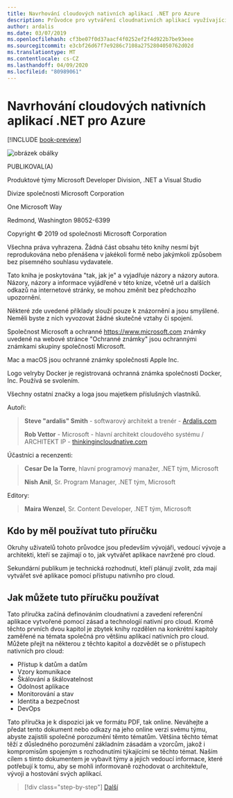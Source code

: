 ```yaml
---
title: Navrhování cloudových nativních aplikací .NET pro Azure
description: Průvodce pro vytváření cloudnativních aplikací využívajících kontejnery, mikroslužby a funkce Bez serveru Azure.
author: ardalis
ms.date: 03/07/2019
ms.openlocfilehash: cf3be07f0d37aacf4f0252ef2f4d922b7be93eee
ms.sourcegitcommit: e3cbf26d67f7e9286c7108a2752804050762d02d
ms.translationtype: MT
ms.contentlocale: cs-CZ
ms.lasthandoff: 04/09/2020
ms.locfileid: "80989061"
---
```

# <a name="architecting-cloud-native-net-applications-for-azure"></a>Navrhování cloudových nativních aplikací .NET pro Azure

[!INCLUDE [book-preview](../../../includes/book-preview.md)]

![obrázek obálky](./media/cover.png)

PUBLIKOVAL(A)

Produktové týmy Microsoft Developer Division, .NET a Visual Studio

Divize společnosti Microsoft Corporation

One Microsoft Way

Redmond, Washington 98052-6399

Copyright &copy; 2019 od společnosti Microsoft Corporation

Všechna práva vyhrazena. Žádná část obsahu této knihy nesmí být reprodukována nebo přenášena v jakékoli formě nebo jakýmkoli způsobem bez písemného souhlasu vydavatele.

Tato kniha je poskytována "tak, jak je" a vyjadřuje názory a názory autora. Názory, názory a informace vyjádřené v této knize, včetně url a dalších odkazů na internetové stránky, se mohou změnit bez předchozího upozornění.

Některé zde uvedené příklady slouží pouze k znázornění a jsou smyšlené. Neměli byste z nich vyvozovat žádné skutečné vztahy či spojení.

Společnost Microsoft a ochranné https://www.microsoft.com známky uvedené na webové stránce "Ochranné známky" jsou ochrannými známkami skupiny společností Microsoft.

Mac a macOS jsou ochranné známky společnosti Apple Inc.

Logo velryby Docker je registrovaná ochranná známka společnosti Docker, Inc. Používá se svolením.

Všechny ostatní značky a loga jsou majetkem příslušných vlastníků.

Autoři:

> **Steve "ardalis" Smith** - softwarový architekt a trenér - [Ardalis.com](https://ardalis.com)
>
> **Rob Vettor** - Microsoft - hlavní architekt cloudového systému / ARCHITEKT IP - [thinkingincloudnative.com](http://thinkingincloudnative.com/about/)

Účastníci a recenzenti:

> **Cesar De la Torre**, hlavní programový manažer, .NET tým, Microsoft
>
> **Nish Anil**, Sr. Program Manager, .NET tým, Microsoft

Editory:

> **Maira Wenzel**, Sr. Content Developer, .NET tým, Microsoft

## <a name="who-should-use-this-guide"></a>Kdo by měl používat tuto příručku

Okruhy uživatelů tohoto průvodce jsou především vývojáři, vedoucí vývoje a architekti, kteří se zajímají o to, jak vytvářet aplikace navržené pro cloud.

Sekundární publikum je technická rozhodnutí, kteří plánují zvolit, zda mají vytvářet své aplikace pomocí přístupu nativního pro cloud.

## <a name="how-you-can-use-this-guide"></a>Jak můžete tuto příručku používat

Tato příručka začíná definováním cloudnativní a zavedení referenční aplikace vytvořené pomocí zásad a technologií nativní pro cloud. Kromě těchto prvních dvou kapitol je zbytek knihy rozdělen na konkrétní kapitoly zaměřené na témata společná pro většinu aplikací nativních pro cloud. Můžete přejít na některou z těchto kapitol a dozvědět se o přístupech nativních pro cloud:

- Přístup k datům a datům
- Vzory komunikace
- Škálování a škálovatelnost
- Odolnost aplikace
- Monitorování a stav
- Identita a bezpečnost
- DevOps

Tato příručka je k dispozici jak ve formátu PDF, tak online. Neváhejte a předat tento dokument nebo odkazy na jeho online verzi svému týmu, abyste zajistili společné porozumění těmto tématům. Většina těchto témat těží z důsledného porozumění základním zásadám a vzorcům, jakož i kompromisům spojeným s rozhodnutími týkajícími se těchto témat. Naším cílem s tímto dokumentem je vybavit týmy a jejich vedoucí informace, které potřebují k tomu, aby se mohli informovaně rozhodovat o architektuře, vývoji a hostování svých aplikací.

>[!div class="step-by-step"]
>[Další](introduction.md)
